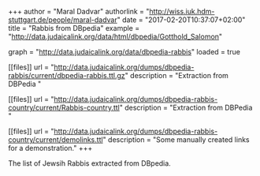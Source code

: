 +++
author = "Maral Dadvar"
authorlink = "http://wiss.iuk.hdm-stuttgart.de/people/maral-dadvar"
date = "2017-02-20T10:37:07+02:00"
title = "Rabbis from DBpedia"
example = "http://data.judaicalink.org/data/html/dbpedia/Gotthold_Salomon"

graph = "http://data.judaicalink.org/data/dbpedia-rabbis"
loaded = true


[[files]]
	url = "http://data.judaicalink.org/dumps/dbpedia-rabbis/current/dbpedia-rabbis.ttl.gz"
	description = "Extraction from DBPedia "

[[files]]
	url = "http://data.judaicalink.org/dumps/dbpedia-rabbis-country/current/Rabbis-country.ttl"
	description = "Extraction from DBPedia "

[[files]]
	url = "http://data.judaicalink.org/dumps/dbpedia-rabbis-country/current/demolinks.ttl"
	description = "Some manually created links for a demonstration."
+++

The list of Jewsih Rabbis extracted from DBpedia.
<!--more-->


